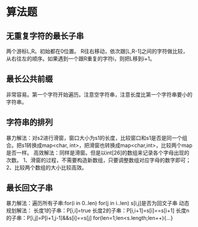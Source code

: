 # 算法题
## 无重复字符的最长子串
两个游标L,R。初始都在0位置。
R往右移动，依次跟[L,R-1]之间的字符做比较，从右往左的顺序。如果遇到一个跟R重复的字符i，则把L移到i+1。

## 最长公共前缀
非常容易。第一个字符开始遍历。注意空字符串，注意长度比第一个字符串要小的字符串。

## 字符串的排列
暴力解法：对s2进行滑窗，窗口大小为s1的长度，比较窗口和s1是否是同一个组合。把s1转换成map<char, int>，把滑窗也转换成map<char,int>，比较两个map是否一样。
高效解法：同样是滑窗。但是以int[26]的数组来记录各个字母出现的次数。
1、滑窗的过程，不需要构造新数组，只要调整数组对应字母的数字即可；
2、比较两个数组的大小比较高效。

## 最长回文子串
暴力解法：遍历所有子串:for(i in 0..len) for(j in i..len) s[i,j]是否为回文子串
动态规划解法：
长度1的子串：P[i,i]=true
长度2的子串：P[i,i+1]=s[i]==s[i+1]
长度n的子串：P[i,j]=P[i+1,j-1]&&s[i]==s[j]
for(len=1;len<s.length;len++){...}

